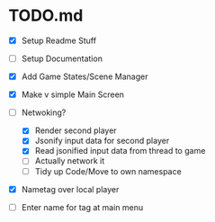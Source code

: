 ﻿# TODO.md

- [X] Setup Readme Stuff
- [ ] Setup Documentation
- [X] Add Game States/Scene Manager
- [X] Make v simple Main Screen
- [ ] Netwoking?
    - [X] Render second player
    - [X] Jsonify input data for second player
    - [X] Read jsonified input data from thread to game
    - [ ] Actually network it
    - [ ] Tidy up Code/Move to own namespace
- [X] Nametag over local player
- [ ] Enter name for tag at main menu

